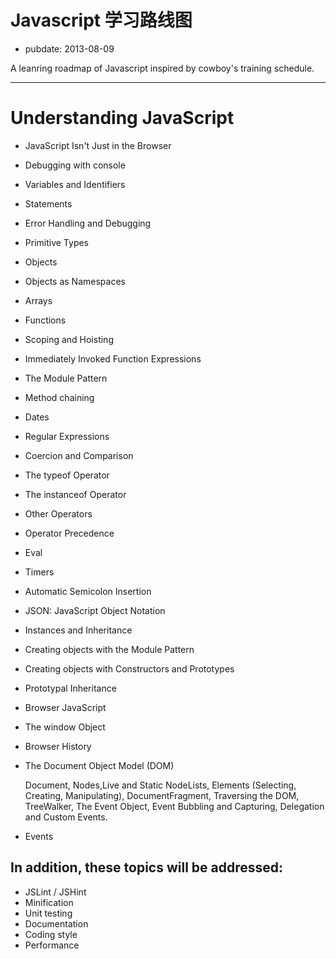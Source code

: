 # Javascript 学习路线图

- pubdate: 2013-08-09

A leanring roadmap of Javascript inspired by cowboy's training schedule.

-----------


# Understanding JavaScript


 * JavaScript Isn't Just in the Browser
 * Debugging with console
 * Variables and Identifiers
 * Statements
 * Error Handling and Debugging
 * Primitive Types
 * Objects
 * Objects as Namespaces
 * Arrays
 * Functions
 * Scoping and Hoisting
 * Immediately Invoked Function Expressions
 * The Module Pattern
 * Method chaining
 * Dates
 * Regular Expressions
 * Coercion and Comparison
 * The typeof Operator
 * The instanceof Operator
 * Other Operators
 * Operator Precedence
 * Eval
 * Timers
 * Automatic Semicolon Insertion
 * JSON: JavaScript Object Notation
 * Instances and Inheritance
 * Creating objects with the Module Pattern
 * Creating objects with Constructors and Prototypes
 * Prototypal Inheritance
 * Browser JavaScript
 * The window Object
 * Browser History
 * The Document Object Model (DOM)
  
   Document, Nodes,Live and Static NodeLists, Elements (Selecting, Creating, Manipulating), DocumentFragment, Traversing the DOM, TreeWalker, The Event Object, Event Bubbling and Capturing, Delegation and Custom Events.
 * Events

## In addition, these topics will be addressed:

 * JSLint / JSHint
 * Minification
 * Unit testing
 * Documentation
 * Coding style
 * Performance
